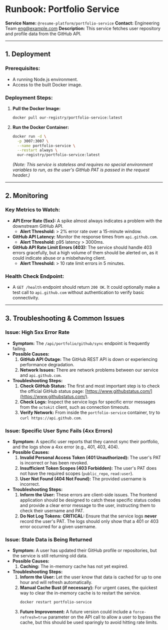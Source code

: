 # Runbook: Portfolio Service

**Service Name:** `@resume-platform/portfolio-service`
**Contact:** Engineering Team <eng@example.com>
**Description:** This service fetches user repository and profile data from the GitHub API.

---

## 1. Deployment

### **Prerequisites:**
-   A running Node.js environment.
-   Access to the built Docker image.

### **Deployment Steps:**
1.  **Pull the Docker Image:**
    ```bash
    docker pull our-registry/portfolio-service:latest
    ```
2.  **Run the Docker Container:**
    ```bash
    docker run -d \
      -p 3007:3007 \
      --name portfolio-service \
      --restart always \
      our-registry/portfolio-service:latest
    ```
    *(Note: This service is stateless and requires no special environment variables to run, as the user's GitHub PAT is passed in the request header.)*

---

## 2. Monitoring

### **Key Metrics to Watch:**

-   **API Error Rate (5xx):** A spike almost always indicates a problem with the downstream GitHub API.
    -   **Alert Threshold:** > 2% error rate over a 15-minute window.
-   **GitHub API Latency:** Monitor the response times from `api.github.com`.
    -   **Alert Threshold:** p95 latency > 3000ms.
-   **GitHub API Rate Limit Errors (403):** The service should handle 403 errors gracefully, but a high volume of them should be alerted on, as it could indicate abuse or a misbehaving client.
    -   **Alert Threshold:** > 10 rate limit errors in 5 minutes.

### **Health Check Endpoint:**
-   A `GET /health` endpoint should return `200 OK`. It could optionally make a test call to `api.github.com` without authentication to verify basic connectivity.

---

## 3. Troubleshooting & Common Issues

### **Issue: High 5xx Error Rate**

-   **Symptom:** The `/api/portfolio/github/sync` endpoint is frequently failing.
-   **Possible Causes:**
    1.  **GitHub API Outage:** The GitHub REST API is down or experiencing performance degradation.
    2.  **Network Issues:** There are network problems between our service and `api.github.com`.
-   **Troubleshooting Steps:**
    1.  **Check GitHub Status:** The first and most important step is to check the official GitHub status page: [https://www.githubstatus.com/](https://www.githubstatus.com/).
    2.  **Check Logs:** Inspect the service logs for specific error messages from the `octokit` client, such as connection timeouts.
    3.  **Verify Network:** From inside the `portfolio-service` container, try to `curl https://api.github.com`.

### **Issue: Specific User Sync Fails (4xx Errors)**

-   **Symptom:** A specific user reports that they cannot sync their portfolio, and the logs show a 4xx error (e.g., 401, 403, 404).
-   **Possible Causes:**
    1.  **Invalid Personal Access Token (401 Unauthorized):** The user's PAT is incorrect or has been revoked.
    2.  **Insufficient Token Scopes (403 Forbidden):** The user's PAT does not have the required scopes (`public_repo`, `read:user`).
    3.  **User Not Found (404 Not Found):** The provided username is incorrect.
-   **Troubleshooting Steps:**
    1.  **Inform the User:** These errors are client-side issues. The frontend application should be designed to catch these specific status codes and provide a clear error message to the user, instructing them to check their username and PAT.
    2.  **Do Not Log Tokens:** **CRITICAL:** Ensure that the service logs **never** record the user's PAT. The logs should only show that a 401 or 403 error occurred for a given username.

### **Issue: Stale Data is Being Returned**

-   **Symptom:** A user has updated their GitHub profile or repositories, but the service is still returning old data.
-   **Possible Causes:**
    1.  **Caching:** The in-memory cache has not yet expired.
-   **Troubleshooting Steps:**
    1.  **Inform the User:** Let the user know that data is cached for up to one hour and will refresh automatically.
    2.  **Manual Cache Bust (if necessary):** For urgent cases, the quickest way to clear the in-memory cache is to restart the service.
        ```bash
        docker restart portfolio-service
        ```
    3.  **Future Improvement:** A future version could include a `force-refresh=true` parameter on the API call to allow a user to bypass the cache, but this should be used sparingly to avoid hitting rate limits.